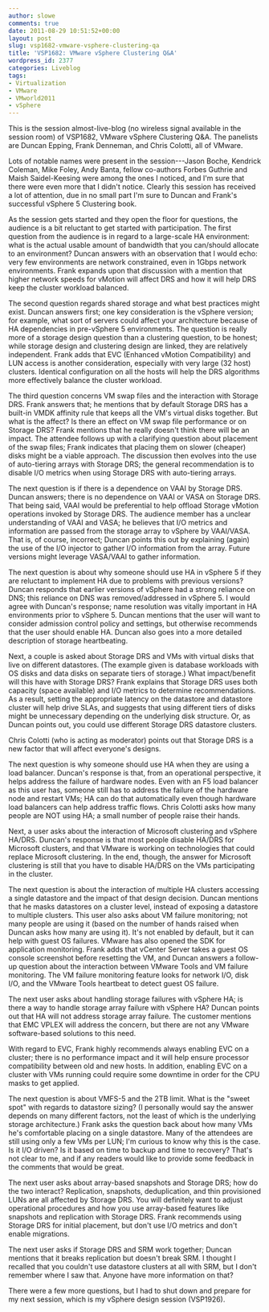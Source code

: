 ```yaml
---
author: slowe
comments: true
date: 2011-08-29 10:51:52+00:00
layout: post
slug: vsp1682-vmware-vsphere-clustering-qa
title: 'VSP1682: VMware vSphere Clustering Q&A'
wordpress_id: 2377
categories: Liveblog
tags:
- Virtualization
- VMware
- VMworld2011
- vSphere
---
```


This is the session almost-live-blog (no wireless signal available in the session room) of VSP1682, VMware vSphere Clustering Q&A. The panelists are Duncan Epping, Frank Denneman, and Chris Colotti, all of VMware.

Lots of notable names were present in the session---Jason Boche, Kendrick Coleman, Mike Foley, Andy Banta, fellow co-authors Forbes Guthrie and Maish Saidel-Keesing were among the ones I noticed, and I'm sure that there were even more that I didn't notice. Clearly this session has received a lot of attention, due in no small part I'm sure to Duncan and Frank's successful vSphere 5 Clustering book.

As the session gets started and they open the floor for questions, the audience is a bit reluctant to get started with participation. The first question from the audience is in regard to a large-scale HA environment: what is the actual usable amount of bandwidth that you can/should allocate to an environment? Duncan answers with an observation that I would echo: very few environments are network constrained, even in 1Gbps network environments. Frank expands upon that discussion with a mention that higher network speeds for vMotion will affect DRS and how it will help DRS keep the cluster workload balanced.

The second question regards shared storage and what best practices might exist. Duncan answers first; one key consideration is the vSphere version; for example, what sort of servers could affect your architecture because of HA dependencies in pre-vSphere 5 environments. The question is really more of a storage design question than a clustering question, to be honest; while storage design and clustering design are linked, they are relatively independent. Frank adds that EVC (Enhanced vMotion Compatibility) and LUN access is another consideration, especially with very large (32 host) clusters. Identical configuration on all the hosts will help the DRS algorithms more effectively balance the cluster workload.

The third question concerns VM swap files and the interaction with Storage DRS. Frank answers that; he mentions that by default Storage DRS has a built-in VMDK affinity rule that keeps all the VM's virtual disks together. But what is the affect? Is there an effect on VM swap file performance or on Storage DRS? Frank mentions that he really doesn't think there will be an impact. The attendee follows up with a clarifying question about placement of the swap files; Frank indicates that placing them on slower (cheaper) disks might be a viable approach. The discussion then evolves into the use of auto-tiering arrays with Storage DRS; the general recommendation is to disable I/O metrics when using Storage DRS with auto-tiering arrays.

The next question is if there is a dependence on VAAI by Storage DRS. Duncan answers; there is no dependence on VAAI or VASA on Storage DRS. That being said, VAAI would be preferential to help offload Storage vMotion operations invoked by Storage DRS. The audience member has a unclear understanding of VAAI and VASA; he believes that I/O metrics and information are passed from the storage array to vSphere by VAAI/VASA. That is, of course, incorrect; Duncan points this out by explaining (again) the use of the I/O injector to gather I/O information from the array. Future versions might leverage VASA/VAAI to gather information.

The next question is about why someone should use HA in vSphere 5 if they are reluctant to implement HA due to problems with previous versions? Duncan responds that earlier versions of vSphere had a strong reliance on DNS; this reliance on DNS was removed/addressed in vSphere 5. I would agree with Duncan's response; name resolution was vitally important in HA environments prior to vSphere 5. Duncan mentions that the user will want to consider admission control policy and settings, but otherwise recommends that the user should enable HA. Duncan also goes into a more detailed description of storage heartbeating.

Next, a couple is asked about Storage DRS and VMs with virtual disks that live on different datastores. (The example given is database workloads with OS disks and data disks on separate tiers of storage.) What impact/benefit will this have with Storage DRS? Frank explains that Storage DRS uses both capacity (space available) and I/O metrics to determine recommendations. As a result, setting the appropriate latency on the datastore and datastore cluster will help drive SLAs, and suggests that using different tiers of disks might be unnecessary depending on the underlying disk structure. Or, as Duncan points out, you could use different Storage DRS datastore clusters.

Chris Colotti (who is acting as moderator) points out that Storage DRS is a new factor that will affect everyone's designs.

The next question is why someone should use HA when they are using a load balancer. Duncan's response is that, from an operational perspective, it helps address the failure of hardware nodes. Even with an F5 load balancer as this user has, someone still has to address the failure of the hardware node and restart VMs; HA can do that automatically even though hardware load balancers can help address traffic flows. Chris Colotti asks how many people are NOT using HA; a small number of people raise their hands.

Next, a user asks about the interaction of Microsoft clustering and vSphere HA/DRS. Duncan's response is that most people disable HA/DRS for Microsoft clusters, and that VMware is working on technologies that could replace Microsoft clustering. In the end, though, the answer for Microsoft clustering is still that you have to disable HA/DRS on the VMs participating in the cluster.

The next question is about the interaction of multiple HA clusters accessing a single datastore and the impact of that design decision. Duncan mentions that he masks datastores on a cluster level, instead of exposing a datastore to multiple clusters. This user also asks about VM failure monitoring; not many people are using it (based on the number of hands raised when Duncan asks how many are using it). It's not enabled by default, but it can help with guest OS failures. VMware has also opened the SDK for application monitoring. Frank adds that vCenter Server takes a guest OS console screenshot before resetting the VM, and Duncan answers a follow-up question about the interaction between VMware Tools and VM failure monitoring. The VM failure monitoring feature looks for network I/O, disk I/O, and the VMware Tools heartbeat to detect guest OS failure.

The next user asks about handling storage failures with vSphere HA; is there a way to handle storage array failure with vSphere HA? Duncan points out that HA will not address storage array failure. The customer mentions that EMC VPLEX will address the concern, but there are not any VMware software-based solutions to this need.

With regard to EVC, Frank highly recommends always enabling EVC on a cluster; there is no performance impact and it will help ensure processor compatibility between old and new hosts. In addition, enabling EVC on a cluster with VMs running could require some downtime in order for the CPU masks to get applied.

The next question is about VMFS-5 and the 2TB limit. What is the "sweet spot" with regards to datastore sizing? (I personally would say the answer depends on many different factors, not the least of which is the underlying storage architecture.) Frank asks the question back about how many VMs he's comfortable placing on a single datastore. Many of the attendees are still using only a few VMs per LUN; I'm curious to know why this is the case. Is it I/O driven? Is it based on time to backup and time to recovery? That's not clear to me, and if any readers would like to provide some feedback in the comments that would be great.

The next user asks about array-based snapshots and Storage DRS; how do the two interact? Replication, snapshots, deduplication, and thin provisioned LUNs are all affected by Storage DRS. You will definitely want to adjust operational procedures and how you use array-based features like snapshots and replication with Storage DRS. Frank recommends using Storage DRS for initial placement, but don't use I/O metrics and don't enable migrations.

The next user asks if Storage DRS and SRM work together; Duncan mentions that it breaks replication but doesn't break SRM. I thought I recalled that you couldn't use datastore clusters at all with SRM, but I don't remember where I saw that. Anyone have more information on that?

There were a few more questions, but I had to shut down and prepare for my next session, which is my vSphere design session (VSP1926).
